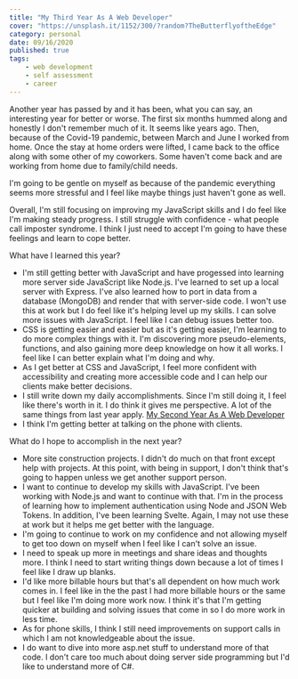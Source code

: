 ```yaml
---
title: "My Third Year As A Web Developer"
cover: "https://unsplash.it/1152/300/?random?TheButterflyoftheEdge"
category: personal
date: 09/16/2020
published: true
tags:
    - web development
    - self assessment
    - career
---
```


Another year has passed by and it has been, what you can say, an interesting year for better or worse. The first six months hummed along and honestly I don't remember much of it. It seems like years ago. Then, because of the Covid-19 pandemic, between March and June I worked from home. Once the stay at home orders were lifted, I came back to the office along with some other of my coworkers. Some haven't come back and are working from home due to family/child needs. 

I'm going to be gentle on myself as because of the pandemic everything seems more stressful and I feel like maybe things just haven't gone as well. 

Overall, I'm still focusing on improving my JavaScript skills and I do feel like I'm making steady progress. I still struggle with confidence - what people call imposter syndrome. I think I just need to accept I'm going to have these feelings and learn to cope better. 

What have I learned this year?

* I'm still getting better with JavaScript and have progessed into learning more server side JavaScript like Node.js. I've learned to set up a local server with Express. I've also learned how to port in data from a database (MongoDB) and render that with server-side code. I won't use this at work but I do feel like it's helping level up my skills. I can solve more issues with JavaScript. I feel like I can debug issues better too.
* CSS is getting easier and easier but as it's getting easier, I'm learning to do more complex things with it. I'm discovering more pseudo-elements, functions, and also gaining more deep knowledge on how it all works. I feel like I can better explain what I'm doing and why. 
* As I get better at CSS and JavaScript, I feel more confident with accessibility and creating more accessible code and I can help our clients make better decisions.
* I still write down my daily accomplishments. Since I'm still doing it, I feel like there's worth in it. I do think it gives me perspective.
A lot of the same things from last year apply. [My Second Year As A Web Developer](/my-dev-blog/my-second-year-as-a-web-developer)
* I think I'm getting better at talking on the phone with clients.

What do I hope to accomplish in the next year?

* More site construction projects. I didn't do much on that front except help with projects. At this point, with being in support, I don't think that's going to happen unless we get another support person.
* I want to continue to develop my skills with JavaScript. I've been working with Node.js and want to continue with that. I'm in the process of learning how to implement authentication using Node and JSON Web Tokens. In addition, I've been learning Svelte. Again, I may not use these at work but it helps me get better with the language. 
* I'm going to continue to work on my confidence and not allowing myself to get too down on myself when I feel like I can't solve an issue.
* I need to speak up more in meetings and share ideas and thoughts more. I think I need to start writing things down because a lot of times I feel like I draw up blanks.
* I'd like more billable hours but that's all dependent on how much work comes in. I feel like in the the past I had more billable hours or the same but I feel like I'm doing more work now. I think it's that I'm getting quicker at building and solving issues that come in so I do more work in less time.
* As for phone skills, I think I still need improvements on support calls in which I am not knowledgeable about the issue.
* I do want to dive into more asp.net stuff to understand more of that code. I don't care too much about doing server side programming but I'd like to understand more of C#.